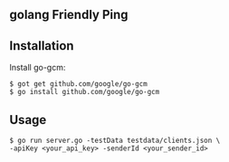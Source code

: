 golang Friendly Ping
--

## Installation
Install go-gcm:

	$ got get github.com/google/go-gcm
	$ go install github.com/google/go-gcm



## Usage

    $ go run server.go -testData testdata/clients.json \
    -apiKey <your_api_key> -senderId <your_sender_id> 
